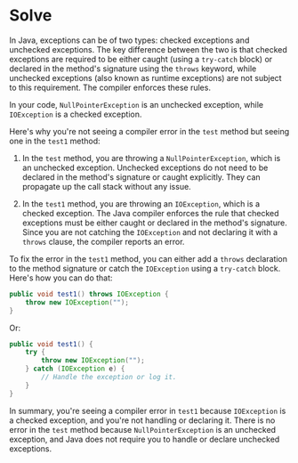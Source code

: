 # Solve

In Java, exceptions can be of two types: checked exceptions and unchecked exceptions. The key difference between the two is that checked exceptions are required to be either caught (using a `try-catch` block) or declared in the method's signature using the `throws` keyword, while unchecked exceptions (also known as runtime exceptions) are not subject to this requirement. The compiler enforces these rules.

In your code, `NullPointerException` is an unchecked exception, while `IOException` is a checked exception.

Here's why you're not seeing a compiler error in the `test` method but seeing one in the `test1` method:

1. In the `test` method, you are throwing a `NullPointerException`, which is an unchecked exception. Unchecked exceptions do not need to be declared in the method's signature or caught explicitly. They can propagate up the call stack without any issue.

2. In the `test1` method, you are throwing an `IOException`, which is a checked exception. The Java compiler enforces the rule that checked exceptions must be either caught or declared in the method's signature. Since you are not catching the `IOException` and not declaring it with a `throws` clause, the compiler reports an error.

To fix the error in the `test1` method, you can either add a `throws` declaration to the method signature or catch the `IOException` using a `try-catch` block. Here's how you can do that:

```java
public void test1() throws IOException {
    throw new IOException("");
}
```

Or:

```java
public void test1() {
    try {
        throw new IOException("");
    } catch (IOException e) {
        // Handle the exception or log it.
    }
}
```

In summary, you're seeing a compiler error in `test1` because `IOException` is a checked exception, and you're not handling or declaring it. There is no error in the `test` method because `NullPointerException` is an unchecked exception, and Java does not require you to handle or declare unchecked exceptions.
